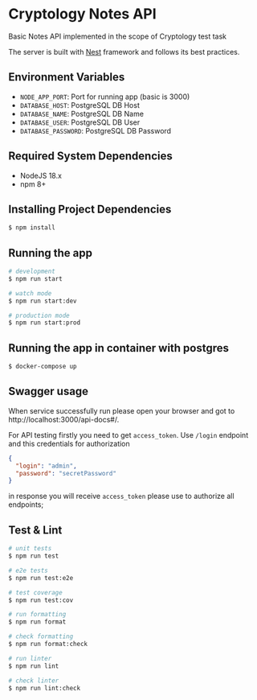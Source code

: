 # Cryptology Notes API

Basic Notes API implemented in the scope of Cryptology test task

The server is built with [Nest](https://github.com/nestjs/nest) framework and follows its best practices.

## Environment Variables

* `NODE_APP_PORT`: Port for running app (basic is 3000)
* `DATABASE_HOST`: PostgreSQL DB Host
* `DATABASE_NAME`: PostgreSQL DB Name
* `DATABASE_USER`: PostgreSQL DB User
* `DATABASE_PASSWORD`: PostgreSQL DB Password

## Required System Dependencies

* NodeJS 18.x
* npm 8+

## Installing Project Dependencies

```bash
$ npm install
```

## Running the app

```bash
# development
$ npm run start

# watch mode
$ npm run start:dev

# production mode
$ npm run start:prod
```

## Running the app in container with postgres

```bash
$ docker-compose up
```

## Swagger usage
When service successfully run please open your browser and got to http://localhost:3000/api-docs#/.

For API testing firstly you need to get `access_token`. Use `/login` endpoint and this credentials for authorization
```json
{
  "login": "admin",
  "password": "secretPassword"
}
```

in response you will receive `access_token` please use to authorize all endpoints;

## Test & Lint

```bash
# unit tests
$ npm run test

# e2e tests
$ npm run test:e2e

# test coverage
$ npm run test:cov

# run formatting
$ npm run format

# check formatting
$ npm run format:check

# run linter
$ npm run lint

# check linter
$ npm run lint:check
```